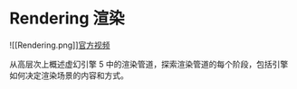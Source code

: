 # Rendering 渲染

![[Rendering.png]][官方视频](https://dev.epicgames.com/community/learning/tutorials/vyZ1/unreal-engine-begin-play-rendering?source=0w)

从高层次上概述虚幻引擎 5 中的渲染管道，探索渲染管道的每个阶段，包括引擎如何决定渲染场景的内容和方式。
